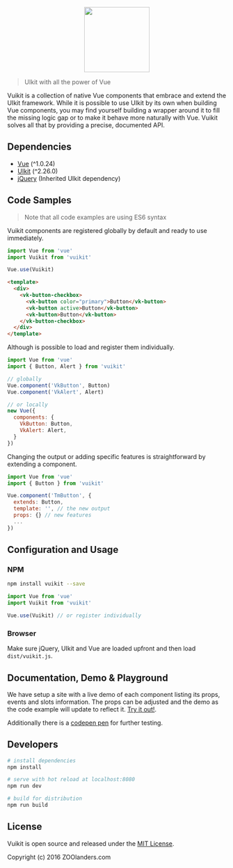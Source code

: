 <p align="center">
  <a href="https://vuikit.github.io/vuikit/#!/alert">
    <img width="150" src="https://cdn.rawgit.com/vuikit/vuikit/master/static/logo-vuikit.svg">
  </a>
</p>

> UIkit with all the power of Vue

Vuikit is a collection of native Vue components that embrace and extend the UIkit framework. While it is possible to use UIkit by its own when building Vue components, you may find yourself building a wrapper around it to fill the missing logic gap or to make it behave more naturally with Vue. Vuikit solves all that by providing a precise, documented API.

## Dependencies

- [Vue](http://vuejs.org/) (^1.0.24)
- [UIkit](http://getuikit.com/) (^2.26.0)
- [jQuery](https://jquery.com//) (Inherited UIkit dependency)

## Code Samples
> Note that all code examples are using ES6 syntax

Vuikit components are registered globally by default and ready to use immediately.

```js
import Vue from 'vue'
import Vuikit from 'vuikit'

Vue.use(Vuikit)
```
```html
<template>
  <div>
    <vk-button-checkbox>
      <vk-button color="primary">Button</vk-button>
      <vk-button active>Button</vk-button>
      <vk-button>Button</vk-button>
    </vk-button-checkbox>
  </div>
</template>
```

Although is possible to load and register them individually.

```js
import Vue from 'vue'
import { Button, Alert } from 'vuikit'

// globally
Vue.component('VkButton', Button)
Vue.component('VkAlert', Alert)

// or locally
new Vue({
  components: {
    VkButton: Button,
    VkAlert: Alert,
  }
})
```

Changing the output or adding specific features is straightforward by extending a component.

```js
import Vue from 'vue'
import { Button } from 'vuikit'

Vue.component('TmButton', {
  extends: Button,
  template: '', // the new output
  props: {} // new features
  ...
})
```

## Configuration and Usage

### NPM

```bash
npm install vuikit --save
```
```js
import Vue from 'vue'
import Vuikit from 'vuikit'

Vue.use(Vuikit) // or register individually
```

### Browser

Make sure jQuery, UIkit and Vue are loaded upfront and then load `dist/vuikit.js`.

## Documentation, Demo & Playground

We have setup a site with a live demo of each component listing its props, events and slots information. The props can be adjusted and the demo as the code example will update to reflect it. [Try it out!](http://vuikit.github.io/vuikit/).

Additionally there is a [codepen pen](http://codepen.io/miljan/pen/YWXVKj) for further testing.

## Developers

``` bash
# install dependencies
npm install

# serve with hot reload at localhost:8080
npm run dev

# build for distribution
npm run build
```

## License

Vuikit is open source and released under the [MIT License](LICENSE.md).

Copyright (c) 2016 ZOOlanders.com
